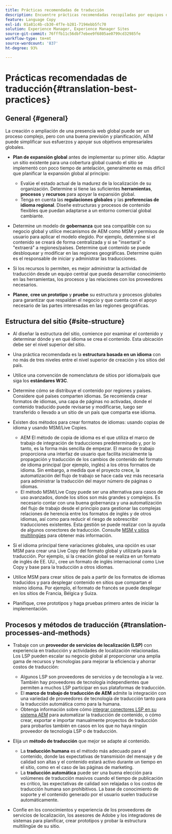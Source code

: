 ```yaml
---
title: Prácticas recomendadas de traducción
description: Encuentre prácticas recomendadas recopiladas por equipos de consultoría e ingeniería de Adobes para ayudarle a poner en marcha proyectos de traducción.
feature: Language Copy
exl-id: 01a81c4b-cb30-4f7e-b281-7194ebb5fc70
solution: Experience Manager, Experience Manager Sites
source-git-commit: 76fffb11c56dbf7ebee9f6805ae0799cd32985fe
workflow-type: tm+mt
source-wordcount: '837'
ht-degree: 93%

---
```


# Prácticas recomendadas de traducción{#translation-best-practices}

## General {#general}

La creación o ampliación de una presencia web global puede ser un proceso complejo, pero con una buena previsión y planificación, AEM puede simplificar sus esfuerzos y apoyar sus objetivos empresariales globales.

* **Plan de expansión global** antes de implementar su primer sitio. Adaptar un sitio existente para una cobertura global cuando el sitio se implementó con poco tiempo de antelación, generalmente es más difícil que planificar la expansión global al principio:

   * Evalúe el estado actual de la madurez de la localización de su organización. Determine si tiene las suficientes **herramientas**, **procesos** y **recursos** para apoyar la expansión global.
   * Tenga en cuenta las **regulaciones globales** y las **preferencias de idioma regional**. Diseñe estructuras y procesos de contenido flexibles que puedan adaptarse a un entorno comercial global cambiante.

* Determine un modelo de **gobernanza** que sea compatible con su negocio global y utilice mecanismos de AEM como MSM y permisos de usuario para aplicar el modelo elegido. Por ejemplo, determine si el contenido se creará de forma centralizada y si se &quot;insertará&quot; o &quot;extraerá&quot; a regiones/países. Determine qué contenido se puede desbloquear y modificar en las regiones geográficas. Determine quién es el responsable de iniciar y administrar las traducciones.
* Si los recursos lo permiten, es mejor administrar la actividad de traducción desde un equipo central que pueda desarrollar conocimiento en las herramientas, los procesos y las relaciones con los proveedores necesarios.
* **Planee**, **cree un prototipo** y **pruebe** su estructura y procesos globales para garantizar que respaldan el negocio y que cuenta con el apoyo necesario de las partes interesadas en las regiones geográficas.

## Estructura del sitio    {#site-structure}

* Al diseñar la estructura del sitio, comience por examinar el contenido y determinar dónde y en qué idioma se crea el contenido. Esta ubicación debe ser el nivel superior del sitio.
* Una práctica recomendada es la **estructura basada en un idioma** con no más de tres niveles entre el nivel superior de creación y los sitios del país.
* Utilice una convención de nomenclatura de sitios por idioma/país que siga los **estándares W3C**.
* Determine cómo se distribuye el contenido por regiones y países. Considere qué países comparten idiomas. Se recomienda crear formatos de idiomas, una capa de páginas no activadas, donde el contenido traducido puede revisarse y modificarse, luego ser transferido o llevado a un sitio de un país que comparta ese idioma.
* Existen dos métodos para crear formatos de idiomas: usando copias de idioma y usando MSM/Live Copies.

   * AEM El método de copia de idioma es el que utiliza el marco de trabajo de integración de traducciones predeterminado y, por lo tanto, es la forma más sencilla de empezar. El marco de trabajo proporciona una interfaz de usuario que facilita inicialmente la propagación y traducción de los cambios de contenido del formato de idioma principal (por ejemplo, inglés) a los otros formatos de idioma. Sin embargo, a medida que el proyecto crece, la automatización del flujo de trabajo se hace cada vez más necesaria para administrar la traducción del mayor número de páginas o idiomas.
   * El método MSM/Live Copy puede ser una alternativa para casos de uso avanzados, donde los sitios son más grandes y complejos. Es necesario contar con una buena gobernanza y una automatización del flujo de trabajo desde el principio para gestionar las complejas relaciones de herencia entre los formatos de inglés y de otros idiomas, así como para reducir el riesgo de sobrescribir traducciones existentes. Esta gestión se puede realizar con la ayuda de algunos conectores de traducción. Consulte [MSM y sitios multilingües](/help/sites-administering/msm-best-practices.md#msm-and-multilingual-websites) para obtener más información.

* Si el idioma principal tiene variaciones globales, una opción es usar MSM para crear una Live Copy del formato global y utilizarla para la traducción. Por ejemplo, si la creación global se realiza en un formato de inglés de EE. UU., cree un formato de inglés internacional como Live Copy y base para la traducción a otros idiomas.
* Utilice MSM para crear sitios de país a partir de los formatos de idiomas traducidos y para desplegar contenido en sitios que compartan el mismo idioma. Por ejemplo, el formato de francés se puede desplegar en los sitios de Francia, Bélgica y Suiza.
* Planifique, cree prototipos y haga pruebas primero antes de iniciar la implementación.

## Procesos y métodos de traducción {#translation-processes-and-methods}

* Trabaje con un **proveedor de servicios de localización (LSP)** con experiencia en traducción y actividades de localización relacionadas. Los LSP pueden escalar su negocio global al proporcionar una amplia gama de recursos y tecnologías para mejorar la eficiencia y ahorrar costos de traducción:

   * Algunos LSP son proveedores de servicios y de tecnología a la vez. También hay proveedores de tecnología independientes que permiten a muchos LSP participar en sus plataformas de traducción.
   * El **marco de trabajo de traducción de AEM** admite la integración con una variedad de proveedores de tecnología de traducción tanto para la traducción automática como para la humana.
   * Obtenga información sobre cómo [integrar conectores LSP en su sistema AEM](/help/sites-administering/translation.md) para automatizar la traducción de contenido, o cómo crear, exportar e importar manualmente proyectos de traducción para probarlos también en casos en los que no haya ningún proveedor de tecnología LSP o de traducción.

* Elija un **método de traducción** que mejor se adapte al contenido.

   * La **traducción humana** es el método más adecuado para el contenido, donde las expectativas de transmisión del mensaje y de calidad son altas y el contenido estará activo durante un tiempo en el sitio, como en el caso de las páginas de marketing.
   * La **traducción automática** puede ser una buena elección para volúmenes de traducción masivos cuando el tiempo de publicación es crítico, las expectativas de calidad son relajadas o los costos de traducción humana son prohibitivos. La base de conocimiento de soporte y el contenido generado por el usuario suelen traducirse automáticamente.

* Confíe en los conocimientos y experiencia de los proveedores de servicios de localización, los asesores de Adobe y los integradores de sistemas para planificar, crear prototipos y probar la estructura multilingüe de su sitio.
